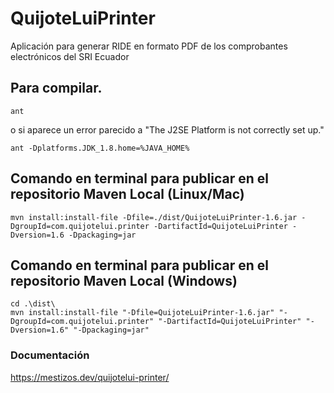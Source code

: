 # QuijoteLuiPrinter
Aplicación para generar RIDE en formato PDF de los comprobantes electrónicos del SRI Ecuador

## Para compilar.
```
ant
```
o si aparece un error parecido a "The J2SE Platform is not correctly set up."
```
ant -Dplatforms.JDK_1.8.home=%JAVA_HOME%
```
## Comando en terminal para publicar en el repositorio Maven Local (Linux/Mac)
```
mvn install:install-file -Dfile=./dist/QuijoteLuiPrinter-1.6.jar -DgroupId=com.quijotelui.printer -DartifactId=QuijoteLuiPrinter -Dversion=1.6 -Dpackaging=jar
```
## Comando en terminal para publicar en el repositorio Maven Local (Windows)
```
cd .\dist\
mvn install:install-file "-Dfile=QuijoteLuiPrinter-1.6.jar" "-DgroupId=com.quijotelui.printer" "-DartifactId=QuijoteLuiPrinter" "-Dversion=1.6" "-Dpackaging=jar"
```
### Documentación
https://mestizos.dev/quijotelui-printer/
